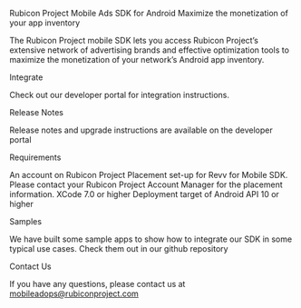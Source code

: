 Rubicon Project Mobile Ads SDK for Android
Maximize the monetization of your app inventory

The Rubicon Project mobile SDK lets you access Rubicon Project’s extensive network of advertising brands and effective optimization tools to maximize the monetization of your network’s Android app inventory.

Integrate

Check out our developer portal for integration instructions.

Release Notes

Release notes and upgrade instructions are available on the developer portal

Requirements

An account on Rubicon Project
Placement set-up for Revv for Mobile SDK. Please contact your Rubicon Project Account Manager for the placement information.
XCode 7.0 or higher
Deployment target of Android API 10 or higher

Samples

We have built some sample apps to show how to integrate our SDK in some typical use cases. Check them out in our github repository

Contact Us

If you have any questions, please contact us at mobileadops@rubiconproject.com